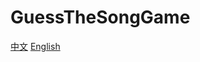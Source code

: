 # GuessTheSongGame
[中文](https://github.com/JVFCN/Guess-the-song-game/blob/main/README.md)  [English]()
